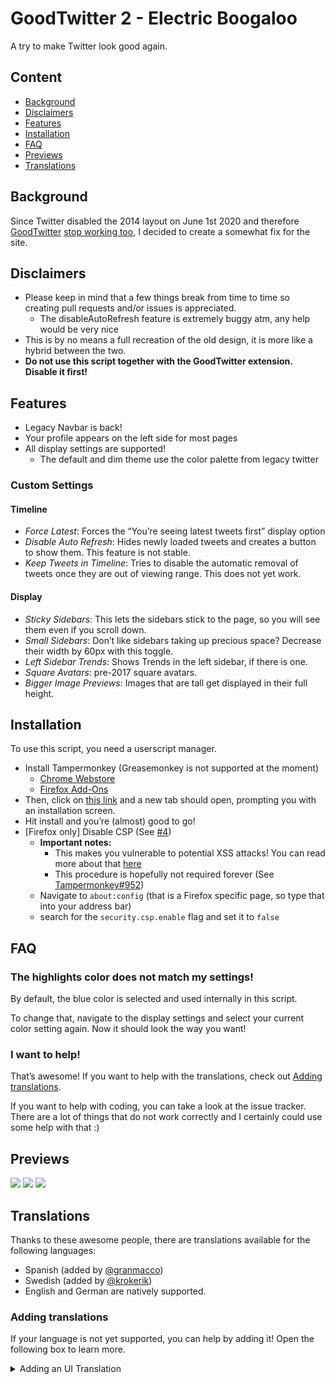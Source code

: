 # GoodTwitter 2 - Electric Boogaloo

A try to make Twitter look good again.

## Content
- [Background](#background)
- [Disclaimers](#disclaimers)
- [Features](#features)
- [Installation](#installation)
- [FAQ](#faq)
- [Previews](#previews)
- [Translations](#translations)


## Background
Since Twitter disabled the 2014 layout on June 1st 2020 and therefore [GoodTwitter](https://github.com/ZusorCode/GoodTwitter) [stop working too](https://twitter.com/ZusorOW/status/1258885451055800320), I decided to create a somewhat fix for the site.

## Disclaimers
- Please keep in mind that a few things break from time to time so creating pull requests and/or issues is appreciated.
  - The disableAutoRefresh feature is extremely buggy atm, any help would be very nice
- This is by no means a full recreation of the old design, it is more like a hybrid between the two.
- **Do not use this script together with the GoodTwitter extension. Disable it first!**

## Features
- Legacy Navbar is back!
- Your profile appears on the left side for most pages
- All display settings are supported!
  - The default and dim theme use the color palette from legacy twitter

### Custom Settings
#### Timeline
- *Force Latest*: Forces the “You’re seeing latest tweets first” display option
- *Disable Auto Refresh*: Hides newly loaded tweets and creates a button to show them. This feature is not stable.
- *Keep Tweets in Timeline*: Tries to disable the automatic removal of tweets once they are out of viewing range. This does not yet work.
#### Display
- *Sticky Sidebars*: This lets the sidebars stick to the page, so you will see them even if you scroll down.
- *Small Sidebars*: Don’t like sidebars taking up precious space? Decrease their width by 60px with this toggle.
- *Left Sidebar Trends*: Shows Trends in the left sidebar, if there is one.
- *Square Avatars*: pre-2017 square avatars.
- *Bigger Image Previews*: Images that are tall get displayed in their full height.

## Installation
To use this script, you need a userscript manager.

- Install Tampermonkey (Greasemonkey is not supported at the moment)
  - [Chrome Webstore](https://chrome.google.com/webstore/detail/tampermonkey/dhdgffkkebhmkfjojejmpbldmpobfkfo)
  - [Firefox Add-Ons](https://addons.mozilla.org/de/firefox/addon/tampermonkey/)
- Then, click on [this link](https://github.com/Bl4Cc4t/GoodTwitter2/raw/master/twitter.gt2eb.user.js) and a new tab should open, prompting you with an installation screen.
- Hit install and you’re (almost) good to go!
- [Firefox only] Disable CSP (See [#4](https://github.com/Bl4Cc4t/GoodTwitter2/issues/4))
  - **Important notes:**
    - This makes you vulnerable to potential XSS attacks! You can read more about that [here](https://developer.mozilla.org/en-US/docs/Web/HTTP/CSP)
    - This procedure is hopefully not required forever (See [Tampermonkey#952](https://github.com/Tampermonkey/tampermonkey/issues/952))
  - Navigate to `about:config` (that is a Firefox specific page, so type that into your address bar)
  - search for the `security.csp.enable` flag and set it to `false`

## FAQ
### The highlights color does not match my settings!
By default, the blue color is selected and used internally in this script.

To change that, navigate to the display settings and select your current color setting again.
Now it should look the way you want!

### I want to help!
That’s awesome! If you want to help with the translations, check out [Adding translations](#adding-translations).

If you want to help with coding, you can take a look at the issue tracker. There are a lot of things that do not work correctly and I certainly could use some help with that :)

## Previews
![](https://i.imgur.com/3xY7IIpr.png)
![](https://i.imgur.com/gxg8CUEr.png)
![](https://i.imgur.com/Z7rzilXr.png)

## Translations
Thanks to these awesome people, there are translations available for the following languages:
- Spanish (added by [@granmacco](https://github.com/granmacco))
- Swedish (added by [@krokerik](https://github.com/krokerik))
- English and German are natively supported.

### Adding translations
If your language is not yet supported, you can help by adding it!
Open the following box to learn more.

<details>
  <summary>Adding an UI Translation</summary>

  1. Switch to the dev branch.
  1. Go to the i18n folder.
  1. If a translation does not yet exist for your language:
    1. Fork the repo
    1. Duplicate the `en.json` file and change the file name accordingly (i.e. `ja.json` or `nl.json`).
      1. You can get the language id by pressing <kbd>Ctrl</kbd> + <kbd>U</kbd> on the twitter page and looking at the second line:
        ![](https://i.imgur.com/AarcTav.png)
    1. Then, translate all strings and create a pull request.
    1. You can also of course search for potential spelling mistakes or the likes and correct them for existing translations!

  No idea how git works and too proud to learn it? You can also create an new issue with your translation.

  Be sure to wrap the contents in backticks, like this:
  ````
  ```content```
  ````
</details>

